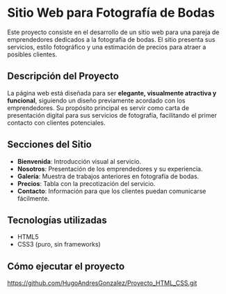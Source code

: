 # Sitio Web para Fotografía de Bodas

Este proyecto consiste en el desarrollo de un sitio web para una pareja de emprendedores dedicados a la fotografía de bodas. El sitio presenta sus servicios, estilo fotográfico y una estimación de precios para atraer a posibles clientes.

## Descripción del Proyecto

La página web está diseñada para ser **elegante, visualmente atractiva y funcional**, siguiendo un diseño previamente acordado con los emprendedores. Su propósito principal es servir como carta de presentación digital para sus servicios de fotografía, facilitando el primer contacto con clientes potenciales.

## Secciones del Sitio

- **Bienvenida**: Introducción visual al servicio.
- **Nosotros**: Presentación de los emprendedores y su experiencia.
- **Galería**: Muestra de trabajos anteriores en fotografía de bodas.
- **Precios**: Tabla con la precotización del servicio.
- **Contacto**: Información para que los clientes puedan comunicarse fácilmente.

## Tecnologías utilizadas

- HTML5  
- CSS3 (puro, sin frameworks)

## Cómo ejecutar el proyecto
https://github.com/HugoAndresGonzalez/Proyecto_HTML_CSS.git
